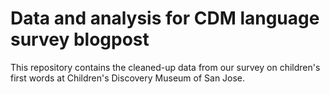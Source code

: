 Data and analysis for CDM language survey blogpost
========

This repository contains the cleaned-up data from our survey on children's first words at Children's Discovery Museum of San Jose. 